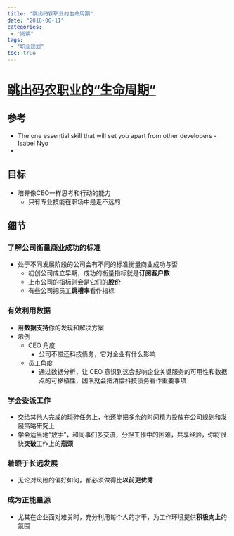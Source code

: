 ```yaml
---
title: "跳出码农职业的生命周期"
date: "2018-06-11"
categories:
 - "阅读"
tags:
 - "职业规划"
toc: true
---
```



# [跳出码农职业的“生命周期”](http://36kr.com/p/5136946.html)

## 参考
- The one essential skill that will set you apart from other developers - Isabel Nyo
- [ ](https://hackernoon.com/the-one-essential-skill-that-will-set-you-apart-from-other-developers-c7eaab3511fa)


## 目标
- 培养像CEO一样思考和行动的能力
    - 只有专业技能在职场中是走不远的


## 细节
### 了解公司衡量商业成功的标准
- 处于不同发展阶段的公司会有不同的标准衡量商业成功与否
    - 初创公司成立早期，成功的衡量指标就是**订阅客户数**
    - 上市公司的指标则会是它们的**股价**
    - 有些公司把员工**跳槽率**看作指标

### 有效利用数据
- 用**数据支持**你的发现和解决方案
- 示例
    - CEO 角度
        - 公司不偿还科技债务，它对企业有什么影响
    - 员工角度
        - 通过数据分析，让 CEO 意识到这会影响企业关键服务的可用性和数据点的可移植性，团队就会把清偿科技债务看作重要事项

### 学会委派工作
- 交给其他人完成的琐碎任务上，他还能把多余的时间精力投放在公司规划和发展策略研究上
- 学会适当地“放手”，和同事们多交流，分担工作中的困难，共享经验，你将很快**突破**工作上的**瓶颈**

### 着眼于长远发展
- 无论对风险的偏好如何，都必须做得比**以前更优秀**

### 成为正能量源
- 尤其在企业面对难关时，充分利用每个人的才干，为工作环境提供**积极向上**的氛围